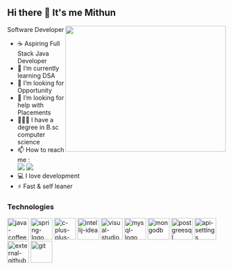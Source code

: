 ## Hi there 👋 It's me Mithun

Software Developer
<img align="right" width="370" height="290" src="https://i.pinimg.com/originals/47/f0/34/47f0342cec72b800463bf003eac1257e.gif">
- ☕ Aspiring Full Stack Java Developer                                               
- 🌱 I’m currently learning DSA
- 👯 I’m looking for Opportunity
- 🤔 I’m looking for help with Placements 
- 👨🏻‍🎓 I have a degree in B.sc computer science
- 📫 How to reach me :
<br /> [<img src="https://img.shields.io/badge/Twitter-1DA1F2?style=for-the-badge&logo=twitter&logoColor=white" />](https://twitter.com/MithunxKumar) [<img src="https://img.shields.io/badge/LinkedIn-0077B5?style=for-the-badge&logo=linkedin&logoColor=white" />](https://www.linkedin.com/in/mithunkumar-m/)
- 💻 I love development
- ⚡ Fast & self leaner 


### Technologies 
 <img width="50" height="50" src="https://img.icons8.com/fluency/48/java-coffee-cup-logo.png" alt="java-coffee-cup-logo"/> <img width="50" height="50" src="https://img.icons8.com/color/48/spring-logo.png" alt="spring-logo"/> <img width="50" height="50" src="https://img.icons8.com/color/48/c-plus-plus-logo.png" alt="c-plus-plus-logo"/> <img width="50" height="50" src="https://img.icons8.com/color/48/intellij-idea.png" alt="intellij-idea"/> <img width="50" height="50" src="https://img.icons8.com/color/48/visual-studio-code-2019.png" alt="visual-studio-code-2019"/> <img width="50" height="50" src="https://img.icons8.com/color/48/mysql-logo.png" alt="mysql-logo"/> <img width="50" height="50" src="https://img.icons8.com/color/48/mongodb.png" alt="mongodb"/> <img width="50" height="50" src="https://img.icons8.com/color/48/postgreesql.png" alt="postgreesql"/> <img width="50" height="50" src="https://img.icons8.com/nolan/64/api-settings.png" alt="api-settings"/> <img width="50" height="50" src="https://img.icons8.com/external-tanah-basah-glyph-tanah-basah/48/external-github-social-media-tanah-basah-glyph-tanah-basah.png" alt="external-github-social-media-tanah-basah-glyph-tanah-basah"/> <img width="50" height="50" src="https://img.icons8.com/color/48/git.png" alt="git"/>
